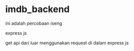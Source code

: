 # imdb_backend
ini adalah percobaan iseng

express js

get api dari luar menggunakan request di dalam express js
